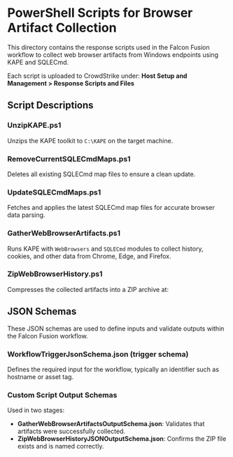 # PowerShell Scripts for Browser Artifact Collection

This directory contains the response scripts used in the Falcon Fusion workflow to collect web browser artifacts from Windows endpoints using KAPE and SQLECmd.

Each script is uploaded to CrowdStrike under:
**Host Setup and Management > Response Scripts and Files**

## Script Descriptions

### UnzipKAPE.ps1
Unzips the KAPE toolkit to `C:\KAPE` on the target machine.

### RemoveCurrentSQLECmdMaps.ps1
Deletes all existing SQLECmd map files to ensure a clean update.

### UpdateSQLECmdMaps.ps1
Fetches and applies the latest SQLECmd map files for accurate browser data parsing.

### GatherWebBrowserArtifacts.ps1
Runs KAPE with `WebBrowsers` and `SQLECmd` modules to collect history, cookies, and other data from Chrome, Edge, and Firefox.

### ZipWebBrowserHistory.ps1
Compresses the collected artifacts into a ZIP archive at:

## JSON Schemas

These JSON schemas are used to define inputs and validate outputs within the Falcon Fusion workflow.

### WorkflowTriggerJsonSchema.json (trigger schema)
Defines the required input for the workflow, typically an identifier such as hostname or asset tag.

### Custom Script Output Schemas
Used in two stages:
- **GatherWebBrowserArtifactsOutputSchema.json**: Validates that artifacts were successfully collected.
- **ZipWebBrowserHistoryJSONOutputSchema.json**: Confirms the ZIP file exists and is named correctly.
